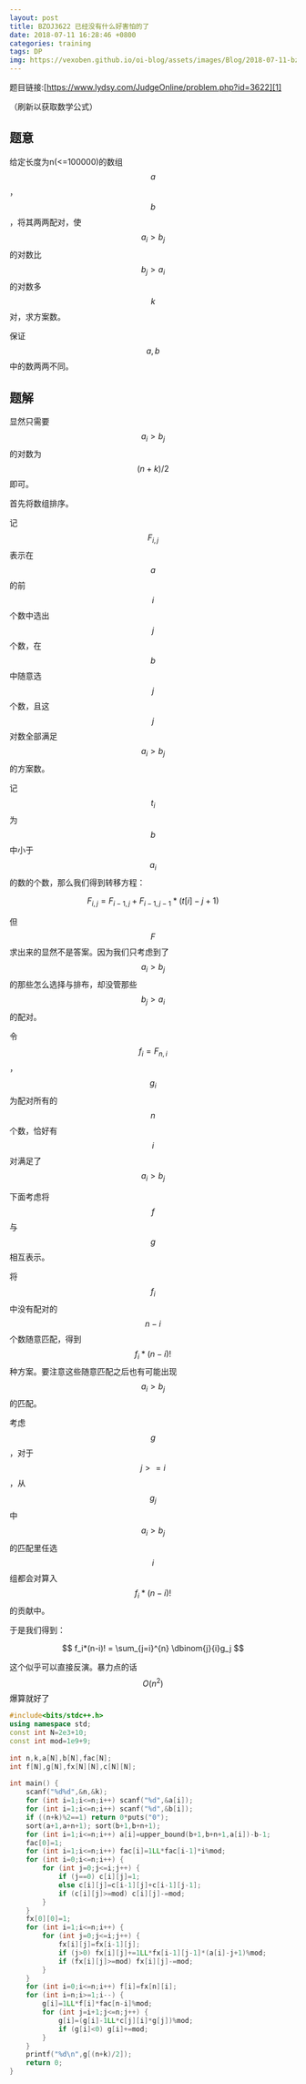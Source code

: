 ```yaml
---
layout: post
title: BZOJ3622 已经没有什么好害怕的了
date: 2018-07-11 16:28:46 +0800
categories: training
tags: DP
img: https://vexoben.github.io/oi-blog/assets/images/Blog/2018-07-11-bzoj3622-已经没有什么好害怕的了.JPG
---
```


题目链接:[https://www.lydsy.com/JudgeOnline/problem.php?id=3622][1]

（刷新以获取数学公式）

## **题意**

给定长度为n(<=100000)的数组$$a$$，$$b$$，将其两两配对，使$$a_i>b_j$$的对数比$$b_j>a_i$$的对数多$$k$$对，求方案数。

保证$$a,b$$中的数两两不同。

## **题解**

显然只需要$$a_i>b_j$$的对数为$$(n+k)/2$$即可。

首先将数组排序。

记$$F_{i,j}$$表示在$$a$$的前$$i$$个数中选出$$j$$个数，在$$b$$中随意选$$j$$个数，且这$$j$$对数全部满足$$a_i>b_j$$的方案数。

记$$t_i$$为$$b$$中小于$$a_i$$的数的个数，那么我们得到转移方程：

$$ F_{i,j}=F_{i-1,j}+F_{i-1,j-1}*(t[i]-j+1) $$

但$$F$$求出来的显然不是答案。因为我们只考虑到了$$a_i>b_j$$的那些怎么选择与排布，却没管那些$$b_j>a_i$$的配对。

令$$f_i=F_{n,i}$$，$$g_i$$为配对所有的$$n$$个数，恰好有$$i$$对满足了$$a_i>b_j$$

下面考虑将$$f$$与$$g$$相互表示。

将$$f_i$$中没有配对的$$n-i$$个数随意匹配，得到$$f_i*(n-i)!$$种方案。要注意这些随意匹配之后也有可能出现$$a_i>b_j$$的匹配。

考虑$$g$$，对于$$j>=i$$，从$$g_j$$中$$a_i>b_j$$的匹配里任选$$i$$组都会对算入$$f_i*(n-i)!$$的贡献中。

于是我们得到：

$$ f_i*(n-i)! = \sum_{j=i}^{n} \dbinom{j}{i}g_j $$

这个似乎可以直接反演。暴力点的话$$O(n^2)$$爆算就好了

```cpp
#include<bits/stdc++.h>
using namespace std;
const int N=2e3+10;
const int mod=1e9+9;
 
int n,k,a[N],b[N],fac[N];
int f[N],g[N],fx[N][N],c[N][N];
 
int main() {
	scanf("%d%d",&n,&k);
	for (int i=1;i<=n;i++) scanf("%d",&a[i]);
	for (int i=1;i<=n;i++) scanf("%d",&b[i]);
	if ((n+k)%2==1) return 0*puts("0");
	sort(a+1,a+n+1); sort(b+1,b+n+1);
	for (int i=1;i<=n;i++) a[i]=upper_bound(b+1,b+n+1,a[i])-b-1;
	fac[0]=1;
	for (int i=1;i<=n;i++) fac[i]=1LL*fac[i-1]*i%mod;
	for (int i=0;i<=n;i++) {
		for (int j=0;j<=i;j++) {
			if (j==0) c[i][j]=1;
			else c[i][j]=c[i-1][j]+c[i-1][j-1];
			if (c[i][j]>=mod) c[i][j]-=mod;
		}
	}
	fx[0][0]=1;
	for (int i=1;i<=n;i++) {
		for (int j=0;j<=i;j++) {
			fx[i][j]=fx[i-1][j];
			if (j>0) fx[i][j]+=1LL*fx[i-1][j-1]*(a[i]-j+1)%mod;
			if (fx[i][j]>=mod) fx[i][j]-=mod;
		}
	}
	for (int i=0;i<=n;i++) f[i]=fx[n][i];
	for (int i=n;i>=1;i--) {
		g[i]=1LL*f[i]*fac[n-i]%mod;
		for (int j=i+1;j<=n;j++) {
			g[i]=(g[i]-1LL*c[j][i]*g[j])%mod;
			if (g[i]<0) g[i]+=mod;
		}
	}
	printf("%d\n",g[(n+k)/2]);
	return 0;
}
```

[1]:https://www.lydsy.com/JudgeOnline/problem.php?id=3622